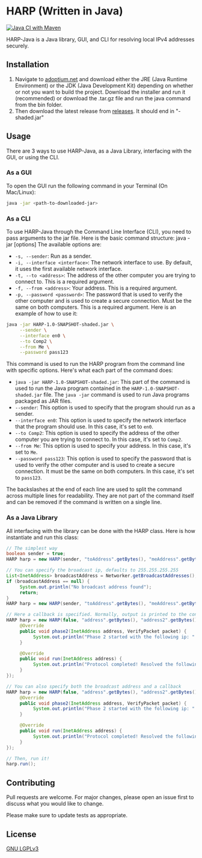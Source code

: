 # HARP (Written in Java)
[![Java CI with Maven](https://github.com/KadTheAad/harp-java/actions/workflows/maven.yml/badge.svg)](https://github.com/KadTheAad/harp-java/actions/workflows/maven.yml)

HARP-Java is a Java library, GUI, and CLI for resolving local IPv4 addresses securely.

## Installation

1. Navigate to [adoptium.net](https://adoptium.net/temurin/releases/) and download either the JRE (Java Runtime Environment) or the JDK (Java Development Kit) depending on whether or not you want to build the project. Download the installer and run it (recommended) or download the .tar.gz file and run the java command from the bin folder.
2. Then download the latest release from [releases](https://github.com/KadTheAad/harp-java/releases). It should end in "-shaded.jar"

## Usage
There are 3 ways to use HARP-Java, as a Java Library, interfacing with the GUI, or using the CLI.

### As a GUI
To open the GUI run the following command in your Terminal (On Mac/Linux):
```bash
java -jar <path-to-downloaded-jar>
```
### As a CLI
To use HARP-Java through the Command Line Interface (CLI), you need to pass arguments to the jar file. Here is the basic command structure:
java -jar <path-to-downloaded-jar> [options]
The available options are:  
* `-s, --sender`: Run as a sender.
* `-i, --interface <interface>`: The network interface to use. By default, it uses the first available network interface.
* `-t, --to <address>`: The address of the other computer you are trying to connect to. This is a required argument.
* `-f, --from <address>`: Your address. This is a required argument.
* `-p, --password <password>`: The password that is used to verify the other computer and is used to create a secure connection. Must be the same on both computers. This is a required argument.
Here is an example of how to use it:
```bash
java -jar HARP-1.0-SNAPSHOT-shaded.jar \
     --sender \
     --interface en0 \
     --to Comp2 \
     --from Me \
     --password pass123
```
This command is used to run the HARP program from the command line with specific options. Here's what each part of the command does:  
* `java -jar HARP-1.0-SNAPSHOT-shaded.jar`: This part of the command is used to run the Java program contained in the `HARP-1.0-SNAPSHOT-shaded.jar` file. The `java -jar` command is used to run Java programs packaged as JAR files.  
* `--sender`: This option is used to specify that the program should run as a sender.  
* `--interface en0`: This option is used to specify the network interface that the program should use. In this case, it's set to `en0`.  
* `--to Comp2`: This option is used to specify the address of the other computer you are trying to connect to. In this case, it's set to `Comp2`.  
* `--from Me`: This option is used to specify your address. In this case, it's set to `Me`.  
* `--password pass123`: This option is used to specify the password that is used to verify the other computer and is used to create a secure connection. It must be the same on both computers. In this case, it's set to `pass123`.

The backslashes at the end of each line are used to split the command across multiple lines for readability. They are not part of the command itself and can be removed if the command is written on a single line.

### As a Java Library
All interfacing with the library can be done with the HARP class. Here is how instantiate and run this class:
```java
// The simplest way
boolean sender = true;
HARP harp = new HARP(sender, "toAddress".getBytes(), "meAddress".getBytes(), "pass1234");

// You can specify the broadcast ip, defaults to 255.255.255.255
List<InetAddress> broadcastAddress = Networker.getBroadcastAddresses();
if (broadcastAddress == null) {
     System.out.println("No broadcast address found");
     return;
}
HARP harp = new HARP(sender, "toAddress".getBytes(), "meAddress".getBytes(), "pass1234", broadcastAddress.get(0));

// Here a callback is specified. Normally, output is printed to the console.
HARP harp = new HARP(false, "address".getBytes(), "address2".getBytes(), "1234", new HarpCallback() {
     @Override
     public void phase2(InetAddress address, VerifyPacket packet) {
          System.out.println("Phase 2 started with the following ip: " + address.getHostAddress() + " with the following PoW: " + packet.getProofOfWork());
     }

     @Override
     public void run(InetAddress address) {
          System.out.println("Protocol completed! Resolved the following ip: " + address.getHostAddress());
     }
});

// You can also specify both the broadcast address and a callback
HARP harp = new HARP(false, "address".getBytes(), "address2".getBytes(), "1234", broadcastAddress.get(0), new HarpCallback() {
     @Override
     public void phase2(InetAddress address, VerifyPacket packet) {
          System.out.println("Phase 2 started with the following ip: " + address.getHostAddress() + " with the following PoW: " + packet.getProofOfWork());
     }

     @Override
     public void run(InetAddress address) {
          System.out.println("Protocol completed! Resolved the following ip: " + address.getHostAddress());
     }
});

// Then, run it!
harp.run();
```

## Contributing

Pull requests are welcome. For major changes, please open an issue first
to discuss what you would like to change.

Please make sure to update tests as appropriate.

## License

[GNU LGPLv3](https://choosealicense.com/licenses/lgpl-3.0/)
